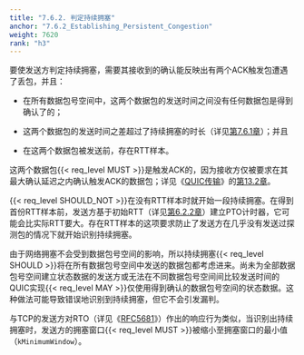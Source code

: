 ```yaml
---
title: "7.6.2. 判定持续拥塞"
anchor: "7.6.2_Establishing_Persistent_Congestion"
weight: 7620
rank: "h3"
---
```


要使发送方判定持续拥塞，需要其接收到的确认能反映出有两个ACK触发包遭遇了丢包，并且：

* 在所有数据包号空间中，这两个数据包的发送时间之间没有任何数据包是得到确认了的；

* 这两个数据包的发送时间之差超过了持续拥塞的时长（详见[第7.6.1章]()）；并且

* 在这两个数据包被发送前，存在RTT样本。

这两个数据包{{< req_level MUST >}}是触发ACK的，因为接收方仅被要求在其最大确认延迟之内确认触发ACK的数据包；详见《[QUIC传输]()》的[第13.2章]()。

{{< req_level SHOULD_NOT >}}在没有RTT样本时就开始一段持续拥塞。在得到首份RTT样本前，发送方基于初始RTT（详见[第6.2.2章]()）建立PTO计时器，它可能会比实际RTT要大。存在RTT样本的这项要求防止了发送方在几乎没有发送过探测包的情况下就开始识别持续拥塞。

由于网络拥塞不会受到数据包号空间的影响，所以持续拥塞{{< req_level SHOULD >}}将在所有数据包号空间中发送的数据包都考虑进来。尚未为全部数据包号空间建立状态数据的发送方或无法在不同数据包号空间间比较发送时间的QUIC实现{{< req_level MAY >}}仅使用得到确认的数据包号空间的状态数据。这种做法可能导致错误地识别到持续拥塞，但它不会引发漏判。

与TCP的发送方对RTO（详见《[RFC5681]()》）作出的响应行为类似，当识别出持续拥塞时，发送方的拥塞窗口{{< req_level MUST >}}被缩小至拥塞窗口的最小值（`kMinimumWindow`）。
